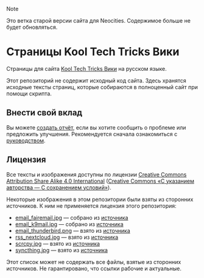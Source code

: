 > [!note]
> Это ветка старой версии сайта для Neocities. Содержимое больше не будет
обновляться.

# Страницы Kool Tech Tricks Вики

Страницы для сайта [Kool Tech Tricks Вики](https://kooltechtricks.neocities.org)
на русском языке.

Этот репозиторий не содержит исходный код сайта. Здесь хранятся исходные тексты
страниц, которые собираются в полноценный сайт при помощи скрипта.

## Внести свой вклад

Вы можете
[создать отчёт](https://github.com/KoolTechTricks/pages/issues/new), если вы
хотите сообщить о проблеме или предложить улучшения. Рекомендуется сначала
ознакомиться с [руководством](/CONTRIBUTING.md).

## Лицензия

Все тексты и изображения доступны по лицензии
[Creative Commons Attribution Share Alike 4.0 International](https://creativecommons.org/licenses/by-sa/4.0)
([Creative Commons «С указанием авторства — С сохранением условий»](https://creativecommons.org/licenses/by-sa/4.0/deed.ru)).

Некоторые изображения в этом репозитории были взяты из сторонних источников. К
ним не применяется лицензия этого репозитория:

- [email_fairemail.jpg](/media/email_fairemail.jpg) — собрано из
[источника](https://github.com/M66B/FairEmail/tree/master/images)
- [email_k9mail.jpg](/media/email_k9mail.jpg) — собрано из
[источника](https://f-droid.org/en/packages/com.fsck.k9)
- [email_thunderbird.png](/media/email_thunderbird.png) — взято из
[источника](https://www.thunderbird.net)
- [rss_nextcloud.jpg](/media/rss_nextcloud.jpg) — взято из
[источника](https://github.com/nextcloud/news/blob/master/screenshots/1.png)
- [scrcpy.jpg](/media/scrcpy.jpg) — взято из
[источника](https://github.com/Genymobile/scrcpy)
- [syncthing.jpg](/media/syncthing.jpg) — взято из
[источника](https://syncthing.net)

Этот список может не содержать все файлы, взятые из сторонних источников. Не
гарантировано, что ссылки рабочие и актуальные.
